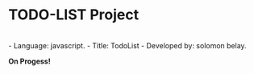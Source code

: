 # TODO-LIST Project
</br>
</hr>
- Language: javascript.
- Title: TodoList
- Developed by: solomon belay.

**On Progess!**
